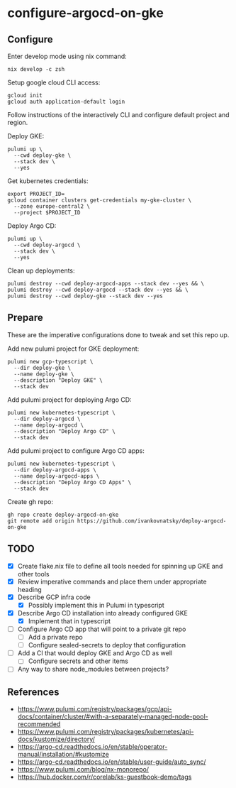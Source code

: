 # configure-argocd-on-gke

## Configure

Enter develop mode using nix command:

```console
nix develop -c zsh
```

Setup google cloud CLI access:

```console
gcloud init
gcloud auth application-default login
```

Follow instructions of the interactively CLI and configure default project and
region.

Deploy GKE:

```
pulumi up \
  --cwd deploy-gke \
  --stack dev \
  --yes
```

Get kubernetes credentials:

```console
export PROJECT_ID=
gcloud container clusters get-credentials my-gke-cluster \
  --zone europe-central2 \
  --project $PROJECT_ID
```

Deploy Argo CD:

```console
pulumi up \
  --cwd deploy-argocd \
  --stack dev \
  --yes
```

Clean up deployments:

```console
pulumi destroy --cwd deploy-argocd-apps --stack dev --yes && \
pulumi destroy --cwd deploy-argocd --stack dev --yes && \
pulumi destroy --cwd deploy-gke --stack dev --yes
```

## Prepare

These are the imperative configurations done to tweak and set this repo up.

Add new pulumi project for GKE deployment:

```console
pulumi new gcp-typescript \
  --dir deploy-gke \
  --name deploy-gke \
  --description "Deploy GKE" \
  --stack dev
```

Add pulumi project for deploying Argo CD:

```console
pulumi new kubernetes-typescript \
  --dir deploy-argocd \
  --name deploy-argocd \
  --description "Deploy Argo CD" \
  --stack dev
```

Add pulumi project to configure Argo CD apps:

```console
pulumi new kubernetes-typescript \
  --dir deploy-argocd-apps \
  --name deploy-argocd-apps \
  --description "Deploy Argo CD Apps" \
  --stack dev
```

Create gh repo:

```console
gh repo create deploy-argocd-on-gke
git remote add origin https://github.com/ivankovnatsky/deploy-argocd-on-gke
```

## TODO

- [x] Create flake.nix file to define all tools needed for spinning up GKE and
other tools
- [x] Review imperative commands and place them under appropriate heading
- [x] Describe GCP infra code
  - [x] Possibly implement this in Pulumi in typescript
- [x] Describe Argo CD installation into already configured GKE
  - [x] Implement that in typescript
- [ ] Configure Argo CD app that will point to a private git repo
  - [ ] Add a private repo
  - [ ] Configure sealed-secrets to deploy that configuration
- [ ] Add a CI that would deploy GKE and Argo CD as well
  - [ ] Configure secrets and other items
- [ ] Any way to share node_modules between projects?

## References

* https://www.pulumi.com/registry/packages/gcp/api-docs/container/cluster/#with-a-separately-managed-node-pool-recommended
* https://www.pulumi.com/registry/packages/kubernetes/api-docs/kustomize/directory/
* https://argo-cd.readthedocs.io/en/stable/operator-manual/installation/#kustomize
* https://argo-cd.readthedocs.io/en/stable/user-guide/auto_sync/
* https://www.pulumi.com/blog/nx-monorepo/
* https://hub.docker.com/r/corelab/ks-guestbook-demo/tags
